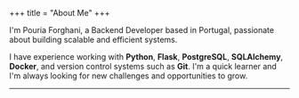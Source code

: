 +++
title = "About Me"
+++

<!-- ## About Me -->

I'm Pouria Forghani, a Backend Developer based in Portugal, passionate about building
scalable and efficient systems.

I have experience working with **Python**, **Flask**, **PostgreSQL**, **SQLAlchemy**, **Docker**, and version control systems such as **Git**.
I'm a quick learner and I'm always looking for new challenges and opportunities to grow.

---






<!-- Add more about yourself here -->
